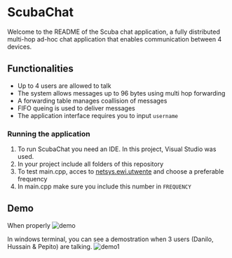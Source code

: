 # ScubaChat
Welcome to the README of the Scuba chat application, a fully distributed multi-hop ad-hoc chat application that enables communication between 4 devices.

## Functionalities
* Up to 4 users are allowed to talk
* The system allows messages up to 96 bytes using multi hop forwarding
* A forwarding table manages coallision of messages
* FIFO queing is used to deliver messages
* The application interface requires you to input `username`


### Running the application
1. To run ScubaChat you need an IDE. In this project, Visual Studio was used.
2. In your project include all folders of this repository
3. To test main.cpp, acces to [netsys.ewi.utwente](http://netsys.ewi.utwente.nl/integrationproject) and choose a preferable frequency
4. In main.cpp make sure you include this number in `FREQUENCY`



## Demo
When properly 
![demo](https://user-images.githubusercontent.com/70687643/151673074-73f4fbf2-9531-4a96-8fd8-9839f1d09e94.png)

In windows terminal, you can see a demostration when 3 users (Danilo, Hussain & Pepito) are talking.
![demo1](https://user-images.githubusercontent.com/70687643/151673076-8e338aa8-2f2e-460b-a8cf-0d0a60a238de.png)

